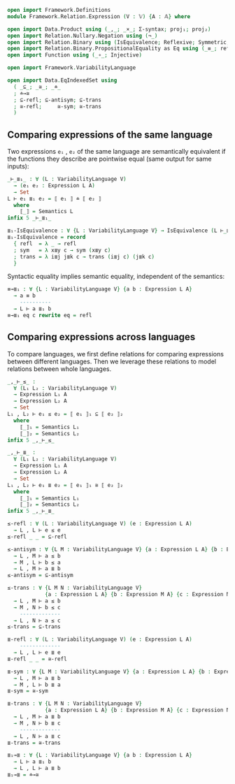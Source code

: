 ```agda
open import Framework.Definitions
module Framework.Relation.Expression (V : 𝕍) {A : 𝔸} where

open import Data.Product using (_,_; _×_; Σ-syntax; proj₁; proj₂)
open import Relation.Nullary.Negation using (¬_)
open import Relation.Binary using (IsEquivalence; Reflexive; Symmetric; Transitive; Antisymmetric)
open import Relation.Binary.PropositionalEquality as Eq using (_≡_; refl; sym; trans)
open import Function using (_∘_; Injective)

open import Framework.VariabilityLanguage

open import Data.EqIndexedSet using
  ( _⊆_; _≅_; _≐_
  ; ≐→≅
  ; ⊆-refl; ⊆-antisym; ⊆-trans
  ; ≅-refl;     ≅-sym; ≅-trans
  )
```

## Comparing expressions of the same language

Two expressions `e₁` , `e₂` of the same language are semantically equivalent
if the functions they describe are pointwise equal (same output for same inputs):
```agda
_⊢_≣₁_ : ∀ (L : VariabilityLanguage V)
  → (e₁ e₂ : Expression L A)
  → Set
L ⊢ e₁ ≣₁ e₂ = ⟦ e₁ ⟧ ≐ ⟦ e₂ ⟧
  where
    ⟦_⟧ = Semantics L
infix 5 _⊢_≣₁_

≣₁-IsEquivalence : ∀ {L : VariabilityLanguage V} → IsEquivalence (L ⊢_≣₁_)
≣₁-IsEquivalence = record
  { refl  = λ _ → refl
  ; sym   = λ x≣y c → sym (x≣y c)
  ; trans = λ i≣j j≣k c → trans (i≣j c) (j≣k c)
  }
```

Syntactic equality implies semantic equality, independent of the semantics:
```agda
≡→≣₁ : ∀ {L : VariabilityLanguage V} {a b : Expression L A}
  → a ≡ b
    ----------
  → L ⊢ a ≣₁ b
≡→≣₁ eq c rewrite eq = refl
```

## Comparing expressions across languages

To compare languages, we first define relations for comparing expressions between different languages.
Then we leverage these relations to model relations between whole languages.

```agda
_,_⊢_≤_ :
  ∀ (L₁ L₂ : VariabilityLanguage V)
  → Expression L₁ A
  → Expression L₂ A
  → Set
L₁ , L₂ ⊢ e₁ ≤ e₂ = ⟦ e₁ ⟧₁ ⊆ ⟦ e₂ ⟧₂
  where
    ⟦_⟧₁ = Semantics L₁
    ⟦_⟧₂ = Semantics L₂
infix 5 _,_⊢_≤_

_,_⊢_≣_ :
  ∀ (L₁ L₂ : VariabilityLanguage V)
  → Expression L₁ A
  → Expression L₂ A
  → Set
L₁ , L₂ ⊢ e₁ ≣ e₂ = ⟦ e₁ ⟧₁ ≅ ⟦ e₂ ⟧₂
  where
    ⟦_⟧₁ = Semantics L₁
    ⟦_⟧₂ = Semantics L₂
infix 5 _,_⊢_≣_

≤-refl : ∀ (L : VariabilityLanguage V) (e : Expression L A)
  → L , L ⊢ e ≤ e
≤-refl _ _ = ⊆-refl

≤-antisym : ∀ {L M : VariabilityLanguage V} {a : Expression L A} {b : Expression M A}
  → L , M ⊢ a ≤ b
  → M , L ⊢ b ≤ a
  → L , M ⊢ a ≣ b
≤-antisym = ⊆-antisym

≤-trans : ∀ {L M N : VariabilityLanguage V}
            {a : Expression L A} {b : Expression M A} {c : Expression N A}
  → L , M ⊢ a ≤ b
  → M , N ⊢ b ≤ c
    -------------
  → L , N ⊢ a ≤ c
≤-trans = ⊆-trans

≣-refl : ∀ (L : VariabilityLanguage V) (e : Expression L A)
    -------------
  → L , L ⊢ e ≣ e
≣-refl _ _ = ≅-refl

≣-sym : ∀ {L M : VariabilityLanguage V} {a : Expression L A} {b : Expression M A}
  → L , M ⊢ a ≣ b
  → M , L ⊢ b ≣ a
≣-sym = ≅-sym

≣-trans : ∀ {L M N : VariabilityLanguage V}
            {a : Expression L A} {b : Expression M A} {c : Expression N A}
  → L , M ⊢ a ≣ b
  → M , N ⊢ b ≣ c
    -------------
  → L , N ⊢ a ≣ c
≣-trans = ≅-trans

≣₁→≣ : ∀ {L : VariabilityLanguage V} {a b : Expression L A}
  → L ⊢ a ≣₁ b
  → L , L ⊢ a ≣ b
≣₁→≣ = ≐→≅
```
